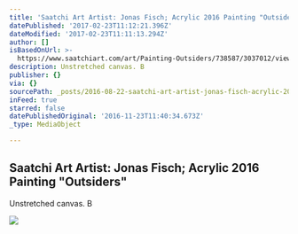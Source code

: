 ```yaml
---
title: 'Saatchi Art Artist: Jonas Fisch; Acrylic 2016 Painting "Outsiders"'
datePublished: '2017-02-23T11:12:21.396Z'
dateModified: '2017-02-23T11:11:13.294Z'
author: []
isBasedOnUrl: >-
  https://www.saatchiart.com/art/Painting-Outsiders/738587/3037012/view?utm_source=artists&utm_medium=email&utm_campaign=2005&c_aid=news&c_crid=sale11&c_xid=082116&utm_content=082116_news
description: Unstretched canvas. B
publisher: {}
via: {}
sourcePath: _posts/2016-08-22-saatchi-art-artist-jonas-fisch-acrylic-2016-painting-outs.md
inFeed: true
starred: false
datePublishedOriginal: '2016-11-23T11:40:34.673Z'
_type: MediaObject

---
```

<article style=""><h1>Saatchi Art Artist: Jonas Fisch; Acrylic 2016 Painting "Outsiders"</h1><p>Unstretched canvas. B</p><img src="http://saimg-a.akamaihd.net/saatchi/738587/art/3227757/2297644-PQERVGYL-7.jpg" /></article>